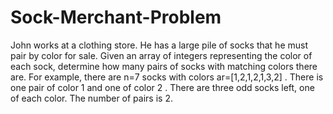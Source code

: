 # Sock-Merchant-Problem
John works at a clothing store. He has a large pile of socks that he must pair by color for sale. Given an array of integers representing the color of each sock, determine how many pairs of socks with matching colors there are.  For example, there are n=7 socks with colors ar=[1,2,1,2,1,3,2] . There is one pair of color 1  and one of color 2 . There are three odd socks left, one of each color. The number of pairs is 2.
